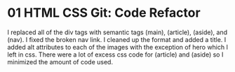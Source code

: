 # 01 HTML CSS Git: Code Refactor

I replaced all of the div tags with semantic tags (main), (article), (aside), and (nav).
I fixed the broken nav link.
I cleaned up the format and added a title. 
I added alt attributes to each of the images with the exception of hero which I left in css.
There were a lot of excess css code for (article) and (aside) so I minimized the amount of code used.
